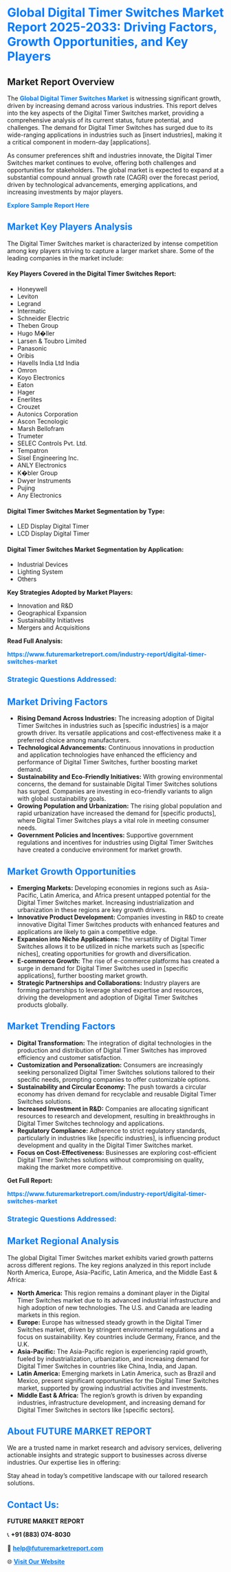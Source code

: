 <h1 style="color: #007BFF;">Global Digital Timer Switches Market Report 2025-2033: Driving Factors, Growth Opportunities, and Key Players</h1>

<section id="overview">
<h2>Market Report Overview</h2>
<p>The <a href="https://www.futuremarketreport.com/industry-report/digital-timer-switches-market" style="color: #007BFF; text-decoration: none;"><strong>Global Digital Timer Switches Market</strong></a> is witnessing significant growth, driven by increasing demand across various industries. This report delves into the key aspects of the Digital Timer Switches market, providing a comprehensive analysis of its current status, future potential, and challenges. The demand for Digital Timer Switches has surged due to its wide-ranging applications in industries such as [insert industries], making it a critical component in modern-day [applications].</p>
<p>As consumer preferences shift and industries innovate, the Digital Timer Switches market continues to evolve, offering both challenges and opportunities for stakeholders. The global market is expected to expand at a substantial compound annual growth rate (CAGR) over the forecast period, driven by technological advancements, emerging applications, and increasing investments by major players.</p>
</section>

<section id="overview">
<p><a href="https://www.futuremarketreport.com/request-sample/reportId=42921" style="color: #007BFF; text-decoration: none;"><strong>Explore Sample Report Here</strong></a></p>
</section>

<section id="key-players">
<h2 style="color: #007BFF;">Market Key Players Analysis</h2>
<p>The Digital Timer Switches market is characterized by intense competition among key players striving to capture a larger market share. Some of the leading companies in the market include:</p>
<h4>Key Players Covered in the Digital Timer Switches Report:</h4>
<ul><li>Honeywell</li><li>Leviton</li><li>Legrand</li><li>Intermatic</li><li>Schneider Electric</li><li>Theben Group</li><li>Hugo M�ller</li><li>Larsen &amp; Toubro Limited</li><li>Panasonic</li><li>Oribis</li><li>Havells India Ltd India</li><li>Omron</li><li>Koyo Electronics</li><li>Eaton</li><li>Hager</li><li>Enerlites</li><li>Crouzet</li><li>Autonics Corporation</li><li>Ascon Tecnologic</li><li>Marsh Bellofram</li><li>Trumeter</li><li>SELEC Controls Pvt. Ltd.</li><li>Tempatron</li><li>Sisel Engineering Inc.</li><li>ANLY Electronics</li><li>K�bler Group</li><li>Dwyer Instruments</li><li>Pujing</li><li>Any Electronics</li></ul>
<h4>Digital Timer Switches Market Segmentation by Type:</h4>
<ul><li>LED Display Digital Timer</li><li>LCD Display Digital Timer</li></ul>

<h4>Digital Timer Switches Market Segmentation by Application:</h4>
<ul><li>Industrial Devices</li><li>Lighting System</li><li>Others</li></ul>
<p><strong>Key Strategies Adopted by Market Players:</strong></p>
<ul>
<li>Innovation and R&D</li>
<li>Geographical Expansion</li>
<li>Sustainability Initiatives</li>
<li>Mergers and Acquisitions</li>
</ul>
</section>

<section>
<p><strong>Read Full Analysis: </strong></p><a href="https://www.futuremarketreport.com/industry-report/digital-timer-switches-market" style="color: #007BFF; text-decoration: none;"><strong>https://www.futuremarketreport.com/industry-report/digital-timer-switches-market</strong></a>
<h3 style="color: #007BFF;">Strategic Questions Addressed:</h3>
</section>

<section id="driving-factors">
<h2 style="color: #007BFF;">Market Driving Factors</h2>
<ul>
<li><strong>Rising Demand Across Industries:</strong> The increasing adoption of Digital Timer Switches in industries such as [specific industries] is a major growth driver. Its versatile applications and cost-effectiveness make it a preferred choice among manufacturers.</li>
<li><strong>Technological Advancements:</strong> Continuous innovations in production and application technologies have enhanced the efficiency and performance of Digital Timer Switches, further boosting market demand.</li>
<li><strong>Sustainability and Eco-Friendly Initiatives:</strong> With growing environmental concerns, the demand for sustainable Digital Timer Switches solutions has surged. Companies are investing in eco-friendly variants to align with global sustainability goals.</li>
<li><strong>Growing Population and Urbanization:</strong> The rising global population and rapid urbanization have increased the demand for [specific products], where Digital Timer Switches plays a vital role in meeting consumer needs.</li>
<li><strong>Government Policies and Incentives:</strong> Supportive government regulations and incentives for industries using Digital Timer Switches have created a conducive environment for market growth.</li>
</ul>
</section>

<section id="growth-opportunities">
<h2 style="color: #007BFF;">Market Growth Opportunities</h2>
<ul>
<li><strong>Emerging Markets:</strong> Developing economies in regions such as Asia-Pacific, Latin America, and Africa present untapped potential for the Digital Timer Switches market. Increasing industrialization and urbanization in these regions are key growth drivers.</li>
<li><strong>Innovative Product Development:</strong> Companies investing in R&D to create innovative Digital Timer Switches products with enhanced features and applications are likely to gain a competitive edge.</li>
<li><strong>Expansion into Niche Applications:</strong> The versatility of Digital Timer Switches allows it to be utilized in niche markets such as [specific niches], creating opportunities for growth and diversification.</li>
<li><strong>E-commerce Growth:</strong> The rise of e-commerce platforms has created a surge in demand for Digital Timer Switches used in [specific applications], further boosting market growth.</li>
<li><strong>Strategic Partnerships and Collaborations:</strong> Industry players are forming partnerships to leverage shared expertise and resources, driving the development and adoption of Digital Timer Switches products globally.</li>
</ul>
</section>

<section id="trending-factors">
<h2 style="color: #007BFF;">Market Trending Factors</h2>
<ul>
<li><strong>Digital Transformation:</strong> The integration of digital technologies in the production and distribution of Digital Timer Switches has improved efficiency and customer satisfaction.</li>
<li><strong>Customization and Personalization:</strong> Consumers are increasingly seeking personalized Digital Timer Switches solutions tailored to their specific needs, prompting companies to offer customizable options.</li>
<li><strong>Sustainability and Circular Economy:</strong> The push towards a circular economy has driven demand for recyclable and reusable Digital Timer Switches solutions.</li>
<li><strong>Increased Investment in R&D:</strong> Companies are allocating significant resources to research and development, resulting in breakthroughs in Digital Timer Switches technology and applications.</li>
<li><strong>Regulatory Compliance:</strong> Adherence to strict regulatory standards, particularly in industries like [specific industries], is influencing product development and quality in the Digital Timer Switches market.</li>
<li><strong>Focus on Cost-Effectiveness:</strong> Businesses are exploring cost-efficient Digital Timer Switches solutions without compromising on quality, making the market more competitive.</li>
</ul>
</section>

<section>
<p><strong>Get Full Report: </strong></p><a href="https://www.futuremarketreport.com/industry-report/digital-timer-switches-market" style="color: #007BFF; text-decoration: none;"><strong>https://www.futuremarketreport.com/industry-report/digital-timer-switches-market</strong></a>
<h3 style="color: #007BFF;">Strategic Questions Addressed:</h3>
</section>


<section id="regional-analysis">
<h2 style="color: #007BFF;">Market Regional Analysis</h2>
<p>The global Digital Timer Switches market exhibits varied growth patterns across different regions. The key regions analyzed in this report include North America, Europe, Asia-Pacific, Latin America, and the Middle East & Africa:</p>
<ul>
<li><strong>North America:</strong> This region remains a dominant player in the Digital Timer Switches market due to its advanced industrial infrastructure and high adoption of new technologies. The U.S. and Canada are leading markets in this region.</li>
<li><strong>Europe:</strong> Europe has witnessed steady growth in the Digital Timer Switches market, driven by stringent environmental regulations and a focus on sustainability. Key countries include Germany, France, and the U.K.</li>
<li><strong>Asia-Pacific:</strong> The Asia-Pacific region is experiencing rapid growth, fueled by industrialization, urbanization, and increasing demand for Digital Timer Switches in countries like China, India, and Japan.</li>
<li><strong>Latin America:</strong> Emerging markets in Latin America, such as Brazil and Mexico, present significant opportunities for the Digital Timer Switches market, supported by growing industrial activities and investments.</li>
<li><strong>Middle East & Africa:</strong> The region’s growth is driven by expanding industries, infrastructure development, and increasing demand for Digital Timer Switches in sectors like [specific sectors].</li>
</ul>
</section>

<footer>
<h2 style="color: #007BFF;">About FUTURE MARKET REPORT</h2>
<p>We are a trusted name in market research and advisory services, delivering actionable insights and strategic support to businesses across diverse industries. Our expertise lies in offering:</p>

<p>Stay ahead in today’s competitive landscape with our tailored research solutions.</p>

<h2 style="color: #007BFF;">Contact Us:</h2>
<p><strong>FUTURE MARKET REPORT</strong></p>
<p>📞 <strong>+91 (883) 074-8030</strong></p>
<p>📧 <strong><a href="mailto:help@futuremarketreport.com" style="color: #007BFF;">help@futuremarketreport.com</a></strong></p>
<p>🌐 <strong><a href="https://www.futuremarketreport.com/" style="color: #007BFF;">Visit Our Website</a></strong></p>
</footer>